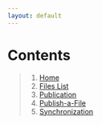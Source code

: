 ```yaml
---
layout: default
---
```


# Contents
> 1. [Home](_posts/Home.md)
> 2. [Files List](./_layouts/Files-List.md)
> 3. [Publication](./_layouts/Publication.md)
> 4. [Publish-a-File](./_layouts/Publish-a-File.md)
> 5. [Synchronization](./_layouts/Synchronization.md)

